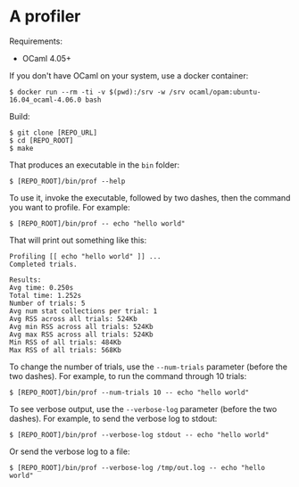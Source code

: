 # A profiler

Requirements:

* OCaml 4.05+

If you don't have OCaml on your system, use a docker container:

    $ docker run --rm -ti -v $(pwd):/srv -w /srv ocaml/opam:ubuntu-16.04_ocaml-4.06.0 bash

Build:

    $ git clone [REPO_URL]
    $ cd [REPO_ROOT]
    $ make

That produces an executable in the `bin` folder:

    $ [REPO_ROOT]/bin/prof --help

To use it, invoke the executable, followed by two dashes, then the command you want to profile. For example:

    $ [REPO_ROOT]/bin/prof -- echo "hello world"

That will print out something like this:

    Profiling [[ echo "hello world" ]] ...
    Completed trials.

    Results:
    Avg time: 0.250s
    Total time: 1.252s
    Number of trials: 5
    Avg num stat collections per trial: 1
    Avg RSS across all trials: 524Kb
    Avg min RSS across all trials: 524Kb
    Avg max RSS across all trials: 524Kb
    Min RSS of all trials: 484Kb
    Max RSS of all trials: 568Kb

To change the number of trials, use the `--num-trials` parameter (before the two dashes). For example, to run the command through 10 trials:

    $ [REPO_ROOT]/bin/prof --num-trials 10 -- echo "hello world"

To see verbose output, use the `--verbose-log` parameter (before the two dashes). For example, to send the verbose log to stdout:

    $ [REPO_ROOT]/bin/prof --verbose-log stdout -- echo "hello world"

Or send the verbose log to a file:

    $ [REPO_ROOT]/bin/prof --verbose-log /tmp/out.log -- echo "hello world"
